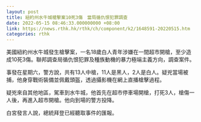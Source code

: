 ```yaml
---
layout: post
title: 紐約州水牛城槍擊案10死3傷　當局循仇恨犯罪調查
date: 2022-05-15 08:46:33.000000000 +08:00
link: https://news.rthk.hk/rthk/ch/component/k2/1648591-20220515.htm
categories: rthk
---
```


美國紐約州水牛城發生槍擊案，一名18歲白人青年涉嫌在一間超市開槍，至少造成10死3傷。聯邦調查局循仇恨犯罪及種族動機的暴力極端主義方向，調查案件。

事發在星期六，警方說，共有13人中槍，11人是黑人，2人是白人。疑兇當場被捕，他身穿戰術裝備並佩戴頭盔，透過攝影機在網上直播槍擊過程。

疑兇來自其他地區，駕車到水牛城，他首先在超市停車場開槍，打死3人，槍傷一人後，再進入超市開槍。他向到場的警方投降。

白宮發言人說，總統拜登已經聽取事件的匯報。
